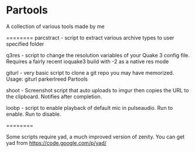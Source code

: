 Partools
========

A collection of various tools made by me

========
parcstract - script to extract various archive types to user specified folder

q3res - script to change the resolution variables of your Quake 3 config file. Requires a fairly recent ioquake3 build with -2 as a native res mode

giturl - very basic script to clone a git repo you may have memorized. Usage: giturl parkerlreed Partools

shoot - Screenshot script that auto uploads to imgur then copies the URL to the clipboard. Notifies after completion.

loobp - script to enable playback of default mic in pulseaudio. Run to enable. Run to disable.

========

Some scripts require yad, a much improved version of zenity. You can get yad from 
https://code.google.com/p/yad/
